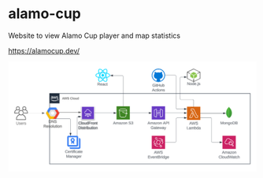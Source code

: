 # alamo-cup
Website to view Alamo Cup player and map statistics

https://alamocup.dev/

![Infrastructure](https://github.com/sRaina3/SRwebsite/blob/master/frontend/src/images/alamo-inf.png?raw=true)
